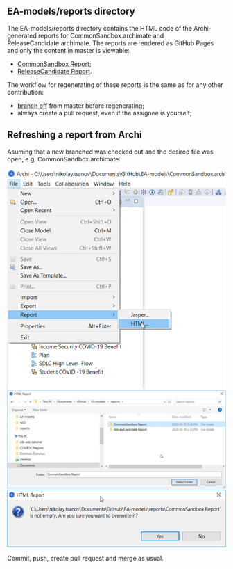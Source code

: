 ## EA-models/reports directory

The EA-models/reports directory contains the HTML code of the Archi-generated reports for CommonSandbox.archimate and ReleaseCandidate.archimate. The reports are rendered as GitHub Pages and only the content in master is viewable:
* [CommonSandbox Report](https://sara-sabr.github.io/EA-models/reports/CommonSandbox%20Report/index.html);
* [ReleaseCandidate Report](https://sara-sabr.github.io/EA-models/reports/CommonSandbox%20Report/index.html).

The workflow for regenerating of these reports is the same as for any other contribution:

* [branch off](https://git-scm.com/book/en/v2/Git-Branching-Branches-in-a-Nutshell) from master before regenerating;
* always create a pull request, even if the assignee is yourself;

## Refreshing a report from Archi

Asuming that a new branched was checked out and the desired file was open, e.g. CommonSandbox.archimate:

  ![1. Go to File->Report->HTML](/Documents/Services/Projects/ESDC-EA-SAS/1_file_report_html.png)
  ![2. Select the directory of the report in your local working copy of the repo](/Documents/Services/Projects/ESDC-EA-SAS/2_go_to_reports_commonsandbox.png)
  ![3. Confirm your intentions](/Documents/Services/Projects/ESDC-EA-SAS/3_confirm_your_intentions_to_overwrite.png)

Commit, push, create pull request and merge as usual.
